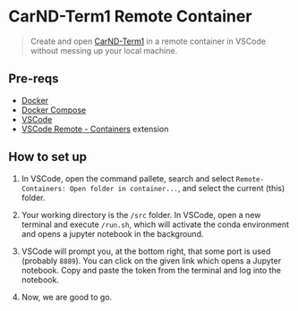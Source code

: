 # CarND-Term1 Remote Container

> Create and open [CarND-Term1](https://github.com/udacity/CarND-Term1-Starter-Kit/) in a remote container in VSCode without messing up your local machine.

## Pre-reqs

- [Docker](https://www.docker.com/)
- [Docker Compose](https://docs.docker.com/compose/install/)
- [VSCode](https://code.visualstudio.com/)
- [VSCode Remote - Containers](https://marketplace.visualstudio.com/items?itemName=ms-vscode-remote.remote-containers) extension

## How to set up

1. In VSCode, open the command pallete, search and select `Remote-Containers: Open folder in container...`, and select the current (this) folder.

2. Your working directory is the `/src` folder. In VSCode, open a new terminal and execute `/run.sh`, which will activate the conda environment and opens a jupyter notebook in the background.

3. VSCode will prompt you, at the bottom right, that some port is used (probably `8889`). You can click on the given link which opens a Jupyter notebook. Copy and paste the token from the terminal and log into the notebook.

4. Now, we are good to go.
